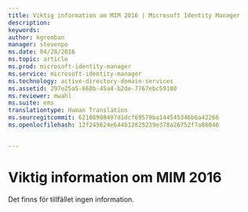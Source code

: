 ```yaml
---
title: Viktig information om MIM 2016 | Microsoft Identity Manager
description: 
keywords: 
author: kgremban
manager: stevenpo
ms.date: 04/28/2016
ms.topic: article
ms.prod: microsoft-identity-manager
ms.service: microsoft-identity-manager
ms.technology: active-directory-domain-services
ms.assetid: 297e25a5-668b-45a4-b2de-7767ebc59100
ms.reviewer: mwahl
ms.suite: ems
translationtype: Human Translation
ms.sourcegitcommit: 62108908497d1dcf69579ba144545346b6a42266
ms.openlocfilehash: 12f245624e644b12825239e378a26752f7a86846


---
```


# Viktig information om MIM 2016
Det finns för tillfället ingen information.


<!--HONumber=Jun16_HO4-->


